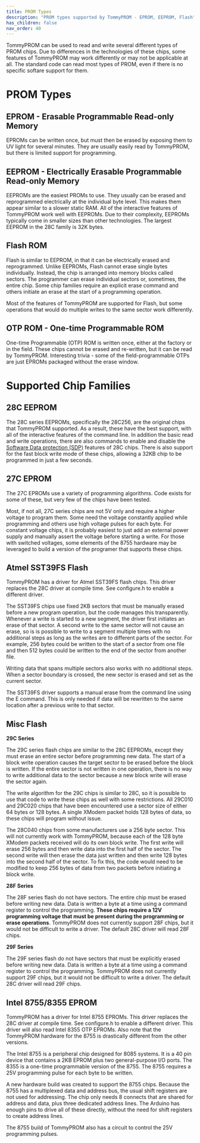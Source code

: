 ```yaml
---
title: PROM Types
description: "PROM types supported by TommyPROM - EPROM, EEPROM, Flash"
has_children: false
nav_order: 40
---
```


TommyPROM can be used to read and write several different types of PROM chips.  Due to
differences in the technologies of these chips, some features of TommyPROM may work
differently or may not be applicable at all.  The standard code can read most types of
PROM, even if there is no specific softare support for them.


# PROM Types

## EPROM - Erasable Programmable Read-only Memory

EPROMs can be written once, but must then be erased by exposing them to UV light for
several minutes.  They are usually easily read by TommyPROM, but there is limited
support for programming.

## EEPROM - Electrically Erasable Programmable Read-only Memory

EEPROMs are the easiest PROMs to use.  They usually can be erased and reprogrammed
electrically at the individual byte level.  This makes them appear similar to a slower
static RAM.  All of the interactive features of TommyPROM work well with EEPROMs.  Due
to their complexity, EEPROMs typically come in smaller sizes than other technologies.
The largest EEPROM in the 28C family is 32K bytes.

## Flash ROM

Flash is similar to EEPROM, in that it can be electrically erased and reprogrammed. Unlike
EEPROMs, Flash cannot erase single bytes individually.  Instead, the chip is arranged into
memory blocks called sectors.  The programmer can erase individual sectors or, sometimes,
the entire chip.  Some chip families require an explicit erase command and others initiate
an erase at the start of a programming operation.

Most of the features of TommyPROM are supported for Flash, but some operations that would
do multiple writes to the same sector work differently.

## OTP ROM - One-time Programmable ROM

One-time Programmable (OTP) ROM is written once, either at the factory or in the field.
These chips cannot be erased and re-written, but it can be read by TommyPROM.  Interesting
trivia - some of the field-programmable OTPs are just EPROMs packaged without the erase
window.

# Supported Chip Families

## 28C EEPROM

The 28C series EEPROMs, specifically the 28C256, are the original chips that TommyPROM supported.  As a result, these have the best support, with all of the interactive features of the command line.  In addition the basic read and write operations, there are also
commands to enable and disable the
[Software Data protection (SDP)](../28C256-notes) features of 28C chips.  There is also
support for the fast block write mode of these chips, allowing a 32KB chip to be
programmed in just a few seconds.

## 27C EPROM

The 27C EPROMs use a variety of programming algorithms.  Code exists for some of these,
but very few of the chips have been tested.

Most, if not all, 27C series chips are not 5V only and require a higher voltage to program
them.  Some need the voltage constantly applied while programming and others use high
voltage pulses for each byte.  For constant voltage chips, it is probably easiest to just
add an external power supply and manually assert the voltage before starting a write.  For
those with switched voltages, some elements of the 8755 hardware may be leveraged to build
a version of the programer that supports these chips.

## Atmel SST39FS Flash

TommyPROM has a driver for Atmel SST39FS flash chips.  This driver replaces the 28C driver at compile time.  See configure.h to enable a different driver.

The SST39FS chips use fixed 2KB sectors that must be manually erased before a new program
operation, but the code manages this transparently.  Whenever a write is started to a new
segment, the driver first initiates an erase of that sector. A second write to the same
sector will not cause an erase, so is is possible to write to a segment multiple times
with no additional steps as long as the writes are to different parts of the sector.  For
example, 256 bytes could be written to the start of a sector from one file and then 512
bytes could be written to the end of the sector from another file.

Writing data that spans multiple sectors also works with no additional steps.  When
a sector boundary is crossed, the new sector is erased and set as the current sector.

The SST39FS driver supports a manual erase from the command line using the E command.
This is only needed if data will be rewritten to the same location after a previous write
to that sector.

## Misc Flash

**29C Series**

The 29C series flash chips are similar to the 28C EEPROMs, except they must erase an
entire sector before programming new data.  The start of a block write operation causes
the target sector to be erased before the block is written.  If the entire sector is not
written in one operation, there is no way to write additional data to the sector because
a new block write will erase the sector again.

The write algorithm for the 29C chips is similar to 28C, so it is possible to use that
code to write these chips as well with some restrictions.  All 29C010 and 29C020 chips
that have been encountered use a sector size of either 64 bytes or 128 bytes.  A single
XModem packet holds 128 bytes of data, so these chips will program without issue.

The 28C040 chips from some manufacturers use a 256 byte sector.  This will not currently
work with TommyPROM, because each of the 128 byte XModem packets received will do its own
block write.  The first write will erase 256 bytes and then write data into the first half
of the sector.  The second write will then erase the data just written and then write 128
bytes into the second half of the sector.  To fix this, the code would need to be modified
to keep 256 bytes of data from two packets before initiating a block write.

**28F Series**

The 28F series flash do not have sectors. The entire chip must be erased before writing
new data.  Data is written a byte at a time using a command register to control the
programming.  **These chips require a 12V programming voltage that must be present during
the programming or erase operations**.  TommyPROM does not currently support 28F chips,
but it would not be difficult to write a driver.  The default 28C driver will read 28F
chips.

**29F Series**

The 29F series flash do not have sectors that must be explicitly erased before writing new
data.  Data is written a byte at a time using a command register to control the
programming.  TommyPROM does not currently support 29F chips, but it would not be
difficult to write a driver.  The default 28C driver will read 29F chips.


## Intel 8755/8355 EPROM

TommyPROM has a driver for Intel 8755 EPROMs.  This driver replaces the 28C driver at
compile time.  See configure.h to enable a different driver.  This driver will also read
Intel 8355 OTP EPROMs.  Also note that the TommyPROM hardware for the 8755 is drastically
different from the other versions.

The Intel 8755 is a peripheral chip designed for 8085 systems.  It is a 40 pin device that
contains a 2KB EPROM plus two general-purpose I/O ports.  The 8355 is a one-time
programmable version of the 8755.  The 8755 requires a 25V programming pulse for each byte
to be written.  

A new hardware build was created to support the 8755 chips.  Because the 8755 has a multiplexed data and address bus, the usual shift registers are not used for addressing.
The chip only needs 8 connects that are shared for address and data, plus three dedicated
address lines.  The Arduino has enough pins to drive all of these directly, without the
need for shift registers to create address lines.

The 8755 build of TommyPROM also has a circuit to control the 25V programming pulses.

